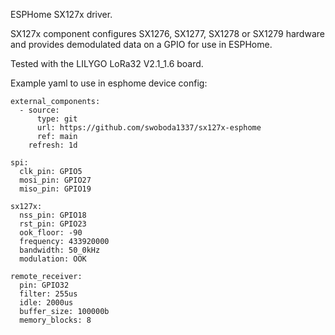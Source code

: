ESPHome SX127x driver.

SX127x component configures SX1276, SX1277, SX1278 or SX1279 hardware and provides demodulated data on a GPIO for use in ESPHome. 

Tested with the LILYGO LoRa32 V2.1_1.6 board.

Example yaml to use in esphome device config:
    
    external_components:
      - source:
          type: git
          url: https://github.com/swoboda1337/sx127x-esphome
          ref: main
        refresh: 1d
   
    spi:
      clk_pin: GPIO5
      mosi_pin: GPIO27
      miso_pin: GPIO19
    
    sx127x:
      nss_pin: GPIO18
      rst_pin: GPIO23
      ook_floor: -90
      frequency: 433920000
      bandwidth: 50_0kHz
      modulation: OOK

    remote_receiver:
      pin: GPIO32
      filter: 255us
      idle: 2000us
      buffer_size: 100000b
      memory_blocks: 8
